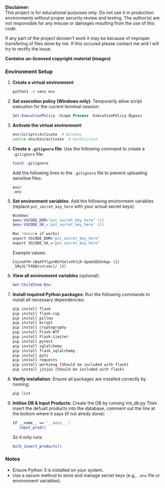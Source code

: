 **Disclaimer:**  
This project is for educational purposes only. Do not use it in production environments without proper security review and testing. The author(s) are not responsible for any misuse or damages resulting from the use of this code.

If any part of the project donsen't work it may be because of improper transfering of files done by me. If this occured please contact me and I will try to rectify the issue.

**Contains un-licensed copyright material (images)**
### Environment Setup

1. **Create a virtual environment**:
   ```bash
   python3 -m venv env
   ```

2. **Set execution policy (Windows only)**:
   Temporarily allow script execution for the current terminal session:
   ```powershell
   Set-ExecutionPolicy -Scope Process -ExecutionPolicy Bypass
   ```

3. **Activate the virtual environment**:
   ```bash
   env\Scripts\Activate  # Windows
   source env/bin/activate  # macOS/Linux
   ```

4. **Create a `.gitignore` file**:
   Use the following command to create a `.gitignore` file:
   ```bash
   touch .gitignore
   ```
   Add the following lines to the `.gitignore` file to prevent uploading sensitive files:
   ```
   env/
   .env
   ```

5. **Set environment variables**:
   Add the following environment variables (replace `put_secret_key_here` with your actual secret keys):
   ```powershell
   Windows
   $env:VSCODE_DOM="put_secret_key_here" (1) 
   $env:VSCODE_SK_='put_secret_key_here' (2)
   ```
   ```zsh
   Mac (Unsure if works)
   export VSCODE_DOM="put_secret_key_here"   
   export VSCODE_SK_="put_secret_key_here"
   ```
   Example values:
   ```
   CajnoXYH-sBaXYYlgznRUfGolxVklLR-GpebSEUSnkg= (1)
   _5#y2L"F4Q8z\n\xec]/ (2)
   ```

6. **View all environment variables** (optional):
   ```powershell
   Get-ChildItem Env:
   ```

7. **Install required Python packages**:
   Run the following commands to install all necessary dependencies:
   ```bash
   pip install flask
   pip install flask-csp
   pip install pillow
   pip install bcrypt
   pip install cryptography
   pip install Flask-WTF
   pip install Flask-Limiter
   pip install pytest
   pip install sqlalchemy
   pip install flask_sqlalchemy
   pip install pytz
   pip install requests
   pip install werkzeug (Should be included with flask)
   pip install jinja2 (Should be included with flask)
   ```

8. **Verify installation**:
   Ensure all packages are installed correctly by running:
   ```bash
   pip list
   ```

9. **Intilise DB & Input Products**:
   Create the DB by running init_db.py
   Then insert the defualt products into the database, comment out the line at the bottom where it says (if not alredy done):
   ```bash
   if __name__ == '__main__':
      input_prod() 
	```
   So it only runs
   ```bash
   bulk_insert_products()
   ```

### Notes
- Ensure Python 3 is installed on your system.
- Use a secure method to store and manage secret keys (e.g., `.env` file or environment variables).

